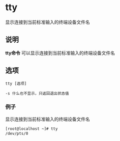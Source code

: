 tty
===

显示连接到当前标准输入的终端设备文件名

## 说明

**tty命令** 可以显示连接到当前标准输入的终端设备文件名

## 选项

```
tty [选项]
```

  

```
-s 什么也不显示，只返回退出状态值
```

### 例子

显示连接到当前标准输入的终端设备文件名

```bash
[root@localhost ~]# tty
/dev/pts/0
```



